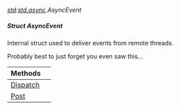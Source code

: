 _[std](../../modules/std/std-module.md):[std.async](../../modules/std/std-async.md).AsyncEvent_
##### Struct AsyncEvent

Internal struct used to deliver events from remote threads.

Probably best to just forget you even saw this...

| Methods | |
|:---|:---|
| [Dispatch](std-async-asyncevent-dispatch.md) |  |
| [Post](std-async-asyncevent-post.md) |  |
